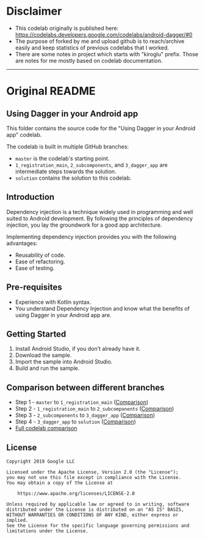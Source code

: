 
# Disclaimer
* This codelab originally is published here: https://codelabs.developers.google.com/codelabs/android-dagger/#0
* The purpose of forked by me and upload github is to reach/archive easily and keep statistics of previous codelabs that I worked.
* There are some notes in project which starts with "kiroglu" prefix. Those are notes for me mostly based on codelab documentation.


--------------
# Original README
## Using Dagger in your Android app

This folder contains the source code for the "Using Dagger in your Android app" codelab.

The codelab is built in multiple GitHub branches:
* `master` is the codelab's starting point.
* `1_registration_main`, `2_subcomponents`, and `3_dagger_app` are intermediate
steps towards the solution.
* `solution` contains the solution to this codelab.


## Introduction
Dependency injection is a technique widely used in programming and well suited
to Android development. By following the principles of dependency injection, you
lay the groundwork for a good app architecture.

Implementing dependency injection provides you with the following advantages:
* Reusability of code.
* Ease of refactoring.
* Ease of testing.


## Pre-requisites
* Experience with Kotlin syntax.
* You understand Dependency Injection and know what the benefits
of using Dagger in your Android app are.

## Getting Started
1. Install Android Studio, if you don't already have it.
2. Download the sample.
3. Import the sample into Android Studio.
4. Build and run the sample.


## Comparison between different branches
* Step 1 - `master` to `1_registration_main` ([Comparison](https://github.com/googlecodelabs/android-dagger/compare/master...1_registration_main))
* Step 2 - `1_registration_main` to `2_subcomponents` ([Comparison](https://github.com/googlecodelabs/android-dagger/compare/1_registration_main...2_subcomponents))
* Step 3 - `2_subcomponents` to `3_dagger_app` ([Comparison](https://github.com/googlecodelabs/android-dagger/compare/2_subcomponents...3_dagger_app))
* Step 4 - `3_dagger_app` to `solution` ([Comparison](https://github.com/googlecodelabs/android-dagger/compare/3_dagger_app...solution))
* [Full codelab comparison](https://github.com/googlecodelabs/android-dagger/compare/master...solution)


## License

```
Copyright 2019 Google LLC

Licensed under the Apache License, Version 2.0 (the "License");
you may not use this file except in compliance with the License.
You may obtain a copy of the License at

    https://www.apache.org/licenses/LICENSE-2.0

Unless required by applicable law or agreed to in writing, software
distributed under the License is distributed on an "AS IS" BASIS,
WITHOUT WARRANTIES OR CONDITIONS OF ANY KIND, either express or implied.
See the License for the specific language governing permissions and
limitations under the License.
```
